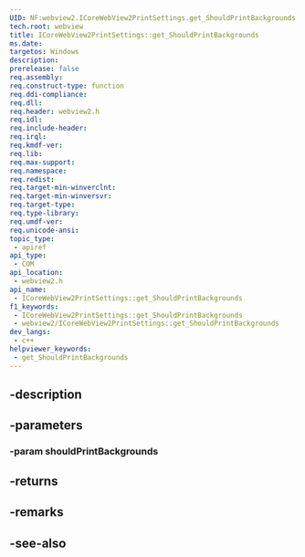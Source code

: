 ```yaml
---
UID: NF:webview2.ICoreWebView2PrintSettings.get_ShouldPrintBackgrounds
tech.root: webview
title: ICoreWebView2PrintSettings::get_ShouldPrintBackgrounds
ms.date: 
targetos: Windows
description: 
prerelease: false
req.assembly: 
req.construct-type: function
req.ddi-compliance: 
req.dll: 
req.header: webview2.h
req.idl: 
req.include-header: 
req.irql: 
req.kmdf-ver: 
req.lib: 
req.max-support: 
req.namespace: 
req.redist: 
req.target-min-winverclnt: 
req.target-min-winversvr: 
req.target-type: 
req.type-library: 
req.umdf-ver: 
req.unicode-ansi: 
topic_type:
 - apiref
api_type:
 - COM
api_location:
 - webview2.h
api_name:
 - ICoreWebView2PrintSettings::get_ShouldPrintBackgrounds
f1_keywords:
 - ICoreWebView2PrintSettings::get_ShouldPrintBackgrounds
 - webview2/ICoreWebView2PrintSettings::get_ShouldPrintBackgrounds
dev_langs:
 - c++
helpviewer_keywords:
 - get_ShouldPrintBackgrounds
---
```


## -description

## -parameters

### -param shouldPrintBackgrounds

## -returns

## -remarks

## -see-also

